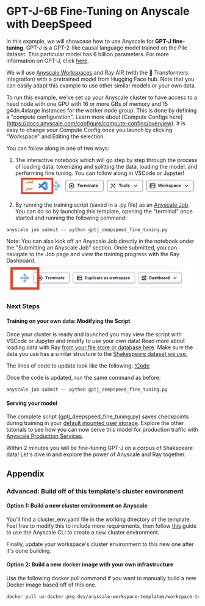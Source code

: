 # GPT-J-6B Fine-Tuning on Anyscale with DeepSpeed

In this example, we will showcase how to use Anyscale for **GPT-J fine-tuning**. GPT-J is a GPT-2-like causal language model trained on the Pile dataset. This particular model has 6 billion parameters. For more information on GPT-J, click [here](https://huggingface.co/docs/transformers/model_doc/gptj).

We will use [Anyscale Workspaces](https://docs.anyscale.com/develop/workspaces/get-started) and Ray AIR (with the 🤗 Transformers integration) with a pretrained model from Hugging Face hub. Note that you can easily adapt this example to use other similar models or your own data.

To run this example, we've set up your Anyscale cluster to have access to a head node with one GPU with 16 or more GBs of memory and 15 g4dn.4xlarge instances for the worker node group. This is done by defining a "compute configuration".  Learn more about [Compute Configs here] (https://docs.anyscale.com/configure/compute-configs/overview).  It is easy to change your Compute Config once you launch by clicking "Workspace" and Editing the selection.  

You can follow along in one of two ways:
1. The interactive notebook which will go step by step through the process of loading data, tokenizing and splitting the data, loading the model, and performing fine tuning.  You can follow along in VSCode or Jupyter!
![IDES](./images/ides.png)


2. By running the training script (saved in a .py file) as an [Anyscale Job](https://docs.anyscale.com/productionize/jobs/get-started).  You can do so by launching this template, opening the "terminal" once started and running the following command:
```
anyscale job submit -- python gptj_deepspeed_fine_tuning.py
```
Note: You can also kick off an Anyscale Job directly in the notebook under the "Submitting an Anyscale Job" section.  Once submitted, you can navigate to the Job page and view the training progress with the Ray Dashboard. 
![Ray Dashboard](./images/raydash.png)


### Next Steps

#### Training on your own data: Modifying the Script 
Once your cluster is ready and launched you may view the script with VSCode or Jupyter and modify to use your own data!  Read more about loading data with Ray [from your file store or database here](https://docs.ray.io/en/latest/data/loading-data.html).  Make sure the data you use has a similar structure to the [Shakespeare dataset we use.](https://huggingface.co/datasets/tiny_shakespeare)

The lines of code to update look like the following:
[!Code](./image/code.png)

Once the code is updated, run the same command as before:
```
anyscale job submit -- python gptj_deepspeed_fine_tuning.py
```


#### Serving your model
The complete script (gptj_deepspeed_fine_tuning.py) saves checkpoints during training in your [default mounted user storage](https://docs.anyscale.com/develop/workspaces/storage#user-storage).  Explore the other tutorials to see how you can now serve this model for production traffic with [Anyscale Production Services](https://docs.anyscale.com/productionize/services/get-started).  

Within 2 minutes you will be fine-tuning GPT-J on a corpus of Shakspeare data!  Let's dive in and explore the power of Anyscale and Ray together.


## Appendix
### Advanced: Build off of this template's cluster environment
#### Option 1: Build a new cluster environment on Anyscale
You'll find a cluster_env.yaml file in the working directory of the template. Feel free to modify this to include more requirements, then follow [this](https://docs.anyscale.com/configure/dependency-management/cluster-environments#creating-a-cluster-environment) guide to use the Anyscale CLI to create a new cluster environment.

Finally, update your workspace's cluster environment to this new one after it's done building.

#### Option 2: Build a new docker image with your own infrastructure
Use the following docker pull command if you want to manually build a new Docker image based off of this one.

```bash
docker pull us-docker.pkg.dev/anyscale-workspace-templates/workspace-templates/fine-tune-gptj:latest
```